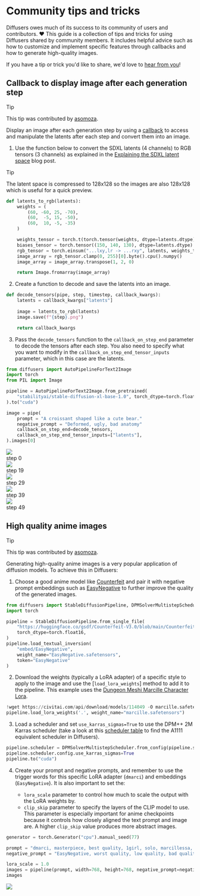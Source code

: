 <!--Copyright 2024 The HuggingFace Team. All rights reserved.

Licensed under the Apache License, Version 2.0 (the "License"); you may not use this file except in compliance with
the License. You may obtain a copy of the License at

http://www.apache.org/licenses/LICENSE-2.0

Unless required by applicable law or agreed to in writing, software distributed under the License is distributed on
an "AS IS" BASIS, WITHOUT WARRANTIES OR CONDITIONS OF ANY KIND, either express or implied. See the License for the
specific language governing permissions and limitations under the License.
-->

# Community tips and tricks

Diffusers owes much of its success to its community of users and contributors. ❤️ This guide is a collection of tips and tricks for using Diffusers shared by community members. It includes helpful advice such as how to customize and implement specific features through callbacks and how to generate high-quality images.

If you have a tip or trick you'd like to share, we'd love to [hear from you](https://github.com/huggingface/diffusers/issues/new/choose)!

## Callback to display image after each generation step

> [!TIP]
> This tip was contributed by [asomoza](https://github.com/asomoza).

Display an image after each generation step by using a [callback](../using-diffusers/callback) to access and manipulate the latents after each step and convert them into an image.

1. Use the function below to convert the SDXL latents (4 channels) to RGB tensors (3 channels) as explained in the [Explaining the SDXL latent space](https://huggingface.co/blog/TimothyAlexisVass/explaining-the-sdxl-latent-space) blog post.

> [!TIP]
> The latent space is compressed to 128x128 so the images are also 128x128 which is useful for a quick preview.

```py
def latents_to_rgb(latents):
    weights = (
        (60, -60, 25, -70),
        (60,  -5, 15, -50),
        (60,  10, -5, -35)
    )

    weights_tensor = torch.t(torch.tensor(weights, dtype=latents.dtype).to(latents.device))
    biases_tensor = torch.tensor((150, 140, 130), dtype=latents.dtype).to(latents.device)
    rgb_tensor = torch.einsum("...lxy,lr -> ...rxy", latents, weights_tensor) + biases_tensor.unsqueeze(-1).unsqueeze(-1)
    image_array = rgb_tensor.clamp(0, 255)[0].byte().cpu().numpy()
    image_array = image_array.transpose(1, 2, 0)

    return Image.fromarray(image_array)
```

2. Create a function to decode and save the latents into an image.

```py
def decode_tensors(pipe, step, timestep, callback_kwargs):
    latents = callback_kwargs["latents"]
    
    image = latents_to_rgb(latents)
    image.save(f"{step}.png")

    return callback_kwargs
```

3. Pass the `decode_tensors` function to the `callback_on_step_end` parameter to decode the tensors after each step. You also need to specify what you want to modify in the `callback_on_step_end_tensor_inputs` parameter, which in this case are the latents.

```py
from diffusers import AutoPipelineForText2Image
import torch
from PIL import Image

pipeline = AutoPipelineForText2Image.from_pretrained(
    "stabilityai/stable-diffusion-xl-base-1.0", torch_dtype=torch.float16, variant="fp16", use_safetensors=True
).to("cuda")

image = pipe(
    prompt = "A croissant shaped like a cute bear."
    negative_prompt = "Deformed, ugly, bad anatomy"
    callback_on_step_end=decode_tensors,
    callback_on_step_end_tensor_inputs=["latents"],
).images[0]
```

<div class="flex gap-4">
  <div>
    <img class="rounded-xl" src="https://huggingface.co/datasets/huggingface/documentation-images/resolve/main/diffusers/tips_step_0.png"/>
    <figcaption class="mt-2 text-center text-sm text-gray-500">step 0</figcaption>
  </div>
  <div>
    <img class="rounded-xl" src="https://huggingface.co/datasets/huggingface/documentation-images/resolve/main/diffusers/tips_step_19.png"/>
    <figcaption class="mt-2 text-center text-sm text-gray-500">step 19
    </figcaption>
  </div>
  <div>
    <img class="rounded-xl" src="https://huggingface.co/datasets/huggingface/documentation-images/resolve/main/diffusers/tips_step_29.png"/>
    <figcaption class="mt-2 text-center text-sm text-gray-500">step 29</figcaption>
  </div>
  <div>
    <img class="rounded-xl" src="https://huggingface.co/datasets/huggingface/documentation-images/resolve/main/diffusers/tips_step_39.png"/>
    <figcaption class="mt-2 text-center text-sm text-gray-500">step 39</figcaption>
  </div>
  <div>
    <img class="rounded-xl" src="https://huggingface.co/datasets/huggingface/documentation-images/resolve/main/diffusers/tips_step_49.png"/>
    <figcaption class="mt-2 text-center text-sm text-gray-500">step 49</figcaption>
  </div>
</div>

## High quality anime images

> [!TIP]
> This tip was contributed by [asomoza](https://github.com/asomoza).

Generating high-quality anime images is a very popular application of diffusion models. To achieve this in Diffusers:

1. Choose a good anime model like [Counterfeit](https://hf.co/gsdf/Counterfeit-V3.0) and pair it with negative prompt embeddings such as [EasyNegative](https://huggingface.co/embed/EasyNegative) to further improve the quality of the generated images.

```py
from diffusers import StableDiffusionPipeline, DPMSolverMultistepScheduler
import torch

pipeline = StableDiffusionPipeline.from_single_file(
    "https://huggingface.co/gsdf/Counterfeit-V3.0/blob/main/Counterfeit-V3.0_fix_fp16.safetensors",
    torch_dtype=torch.float16,
)
pipeline.load_textual_inversion(
    "embed/EasyNegative",
    weight_name="EasyNegative.safetensors",
    token="EasyNegative"
)
```

2. Download the weights (typically a LoRA adapter) of a specific style to apply to the image and use the [`load_lora_weights`] method to add it to the pipeline. This example uses the [Dungeon Meshi Marcille Character Lora](https://civitai.com/models/106199/dungeon-meshi-marcille-character-lora).

```py
!wget https://civitai.com/api/download/models/114049 -O marcille.safetensors
pipeline.load_lora_weights('.', weight_name="marcille.safetensors")
```

3. Load a scheduler and set `use_karras_sigmas=True` to use the DPM++ 2M Karras scheduler (take a look at this [scheduler table](../api/schedulers/overview.) to find the A1111 equivalent scheduler in Diffusers).

```py
pipeline.scheduler = DPMSolverMultistepScheduler.from_config(pipeline.scheduler.config)
pipeline.scheduler.config.use_karras_sigmas=True
pipeline.to("cuda")
```

4. Create your prompt and negative prompts, and remember to use the trigger words for this specific LoRA adapter (`dmarci`) and embeddings (`EasyNegative`). It is also important to set the:

    - `lora_scale` parameter to control how much to scale the output with the LoRA weights by.
    - `clip_skip` parameter to specify the layers of the CLIP model to use. This parameter is especially important for anime checkpoints because it controls how closely aligned the text prompt and image are. A higher `clip_skip` value produces more abstract images.

```py
generator = torch.Generator("cpu").manual_seed(77)

prompt = "dmarci, masterpiece, best quality, 1girl, solo, marcillessa, red choker, detailed and beautiful eyes, cowboy shot, HAPPY, walking, jumping, turtleneck sweater, leather skirt"
negative_prompt = "EasyNegative, worst quality, low quality, bad quality, blurry, bad anatomy, lowres, monochrome, grayscale, bad proportions, out of focus, bad body, deformed, mutated, mutation, ugly, disfigured, poorly drawn face, skin spots, malformed limbs, extra arms, mutated hands and fingers, fused fingers, bad fingers, too many fingers"

lora_scale = 1.0
images = pipeline(prompt, width=768, height=768, negative_prompt=negative_prompt, num_inference_steps=20, cross_attention_kwargs={"scale": lora_scale}, generator=generator, num_images_per_prompt=4, clip_skip=2, guidance_scale=7).images[0]
images
```

<div class="flex justify-center">
    <img src="https://huggingface.co/datasets/huggingface/documentation-images/resolve/main/diffusers/tips_anime_models.png">
</div>
